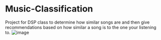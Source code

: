 # Music-Classification
Project for DSP class to determine how similar songs are and then give recommendations based on how similar a song is to the one your listening to.
![image](https://github.com/JoshW17/Music-Classification/assets/89046683/fe96e1c2-acaf-44e2-bee8-d2ac3bad037e)
